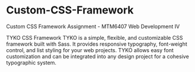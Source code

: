 # Custom-CSS-Framework
Custom CSS Framework Assignment - MTM6407 Web Development IV

TYKO CSS Framework
TYKO is a simple, flexible, and customizable CSS framework built with Sass. It provides responsive typography, font-weight control, and list styling for your web projects. TYKO allows easy font customization and can be integrated into any design project for a cohesive typographic system.
